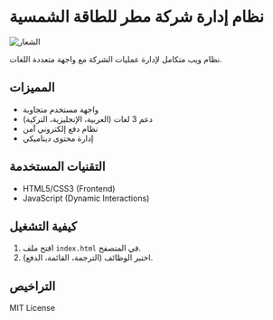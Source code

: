 # نظام إدارة شركة مطر للطاقة الشمسية

![الشعار](/images/logo.png)

نظام ويب متكامل لإدارة عمليات الشركة مع واجهة متعددة اللغات.

## المميزات
- واجهة مستخدم متجاوبة
- دعم 3 لغات (العربية، الإنجليزية، التركية)
- نظام دفع إلكتروني آمن
- إدارة محتوى ديناميكي

## التقنيات المستخدمة
- HTML5/CSS3 (Frontend)
- JavaScript (Dynamic Interactions)

## كيفية التشغيل
1. افتح ملف `index.html` في المتصفح.
2. اختبر الوظائف (الترجمة، القائمة، الدفع).

## التراخيص
MIT License
